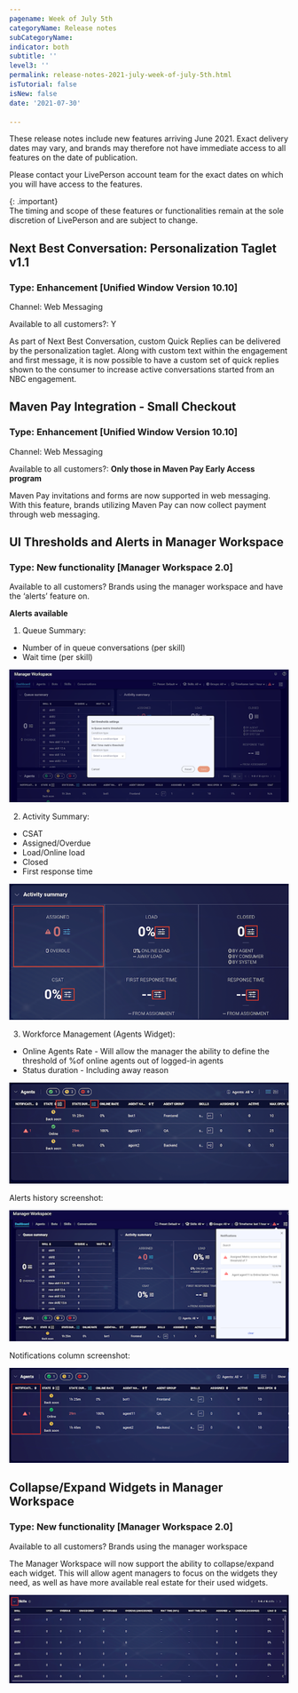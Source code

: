 ```yaml
---
pagename: Week of July 5th
categoryName: Release notes
subCategoryName: 
indicator: both
subtitle: ''
level3: ''
permalink: release-notes-2021-july-week-of-july-5th.html
isTutorial: false
isNew: false
date: '2021-07-30'

---
```


These release notes include new features arriving June 2021. Exact delivery dates may vary, and brands may therefore not have immediate access to all features on the date of publication.

Please contact your LivePerson account team for the exact dates on which you will have access to the features.

{: .important}  
The timing and scope of these features or functionalities remain at the sole discretion of LivePerson and are subject to change.

## Next Best Conversation: Personalization Taglet v1.1
### Type: Enhancement [Unified Window Version 10.10]

Channel: Web Messaging

Available to all customers?: Y

As part of Next Best Conversation, custom Quick Replies can be delivered by the personalization taglet. Along with custom text within the engagement and first message, it is now possible to have a custom set of quick replies shown to the consumer to increase active conversations started from an NBC engagement.

## Maven Pay Integration - Small Checkout
### Type: Enhancement [Unified Window Version 10.10]

Channel: Web Messaging

Available to all customers?: **Only those in Maven Pay Early Access program**

Maven Pay invitations and forms are now supported in web messaging. With this feature, brands utilizing Maven Pay can now collect payment through web messaging.

## UI Thresholds and Alerts in Manager Workspace
### Type: New functionality [Manager Workspace 2.0]

Available to all customers? Brands using the manager workspace and have the ‘alerts’ feature on.

**Alerts available**
1. Queue Summary: 
* Number of in queue conversations (per skill)
* Wait time (per skill)
 

![](img/MW-july-5-1.png)
 
2. Activity Summary:
* CSAT
* Assigned/Overdue
* Load/Online load
* Closed
* First response time

![](img/MW-july-5-2.png)
 
 
3. Workforce Management (Agents Widget):
* Online Agents Rate - Will allow the manager the ability to define the threshold of %of online agents out of logged-in agents 
* Status duration - Including away reason

![](img/MW-july-5-3.png)

Alerts history screenshot:
 
![](img/MW-july-5-4.png)
 
 
Notifications column screenshot:

![](img/MW-july-5-5.png)
 

## Collapse/Expand Widgets in Manager Workspace
### Type: New functionality [Manager Workspace 2.0]

Available to all customers? Brands using the manager workspace

The Manager Workspace will now support the ability to collapse/expand each widget. This will allow agent managers to focus on the widgets they need, as well as have more available real estate for their used widgets.

![](img/MW-july-5-6.png)
 
